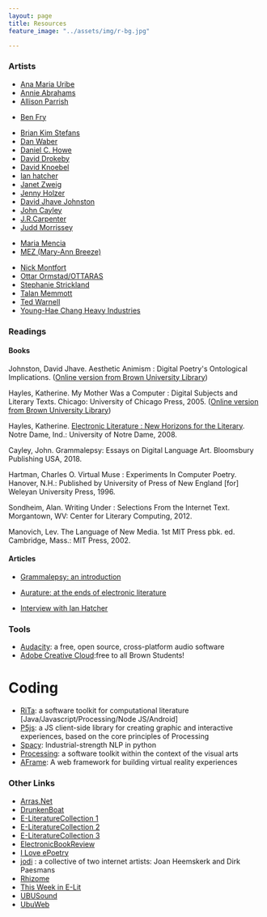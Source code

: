 ```yaml
---
layout: page
title: Resources
feature_image: "../assets/img/r-bg.jpg"

---
```


### Artists
<!-- * [Alan Sondheim] -->
<!-- * [Alessandro Capozzo](http://www.abstract-codex.net/bio.html)  Media Artist-->
* [Ana Maria Uribe](http://www.vispo.com/uribe/)
* [Annie Abrahams](http://www.bram.org/)
* [Allison Parrish](http://www.decontextualize.com/)
<!-- * Aya Karpinska -->
* [Ben Fry](http://benfry.com/)
<!-- * [Bill Seaman](http://billseaman.com/) -->
* [Brian Kim Stefans](https://arras.net/arras/)
* [Dan Waber](http://logolalia.com/)
* [Daniel C. Howe](http://rednoise.org/dhowe)
* [David Drokeby](http://www.davidrokeby.com/)
* [David Knoebel](http://home.ptd.net/~clkpoet/)
* [Ian hatcher](https://rednoise.org/wdm/index.php?n=Main.Artists)
* [Janet Zweig](http://www.janetzweig.com/)
* [Jenny Holzer](http://projects.jennyholzer.com/)
* [David Jhave Johnston](http://glia.ca/)
* [John Cayley](http://programmatology.shadoof.net/index.php)
* [J.R.Carpenter](http://luckysoap.com/)
* [Judd Morrissey](http://www.judisdaid.org/)
<!-- * [Laura Zaylea](https://laurazaylea.com/) -->
* [Maria Mencia](http://www.mariamencia.com/)
* [MEZ (Mary-Ann Breeze)](https://anthology.rhizome.org/mez-breeze)
<!-- * [Miguel Azguime](https://www.misomusic.com/index.php?option=com_content&view=article&id=284&Itemid=444&lang=en) -->
* [Nick Montfort](http://nickm.com/)
* [Ottar Ormstad/OTTARAS](http://yellowpoetry.com/)
* [Stephanie Strickland](http://www.stephaniestrickland.com/)
* [Talan Memmott](http://talanmemmott.info)
* [Ted Warnell](https://warnell.com/)
* [Young-Hae Chang Heavy Industries](http://yhchang.com/)


### Readings
#### Books

Johnston, David Jhave. Aesthetic Animism : Digital Poetry's Ontological Implications. ([Online version from Brown University Library](https://search.library.brown.edu/catalog/b7954130))

Hayles, Katherine. My Mother Was a Computer : Digital Subjects and Literary Texts. Chicago: University of Chicago Press, 2005. ([Online version from Brown University Library](https://search.library.brown.edu/catalog/b7226281))

Hayles, Katherine. [Electronic Literature : New Horizons for the Literary](https://eliterature.org/pad/elp.html). Notre Dame, Ind.: University of Notre Dame, 2008.

Cayley, John. Grammalepsy: Essays on Digital Language Art. Bloomsbury Publishing USA, 2018.

Hartman, Charles O. Virtual Muse : Experiments In Computer Poetry. Hanover, N.H.: Published by University of Press of New England [for] Weleyan University Press, 1996.

Sondheim, Alan. Writing Under : Selections From the Internet Text. Morgantown, WV: Center for Literary Computing, 2012.

Manovich, Lev. The Language of New Media. 1st MIT Press pbk. ed. Cambridge, Mass.: MIT Press, 2002.

#### Articles
* [Grammalepsy: an introduction](http://electronicbookreview.com/essay/grammalepsy-an-introduction/)

* [Aurature: at the ends of electronic literature](http://electronicbookreview.com/essay/aurature-at-the-ends-of-electronic-literature/)

* [Interview with Ian Hatcher](http://www.raintaxi.com/multiplicity-an-interview-with-ian-hatcher/)

<!-- http://electronicbookreview.com/essay/the-code-is-not-the-text-unless-it-is-the-text/
http://www.ubu.com/papers/kostelanetz.html
http://www.dichtung-digital.org/2006/01/Raley/index.htm
http://actascenica.teak.fi/huopaniemi-otso/ -->


### Tools

* [Audacity](https://www.audacityteam.org/): a free, open source, cross-platform audio software
* [Adobe Creative Cloud](https://www.brown.edu/information-technology/software/catalog/adobe-creative-cloud-desktop-application):free to all Brown Students!

# Coding
* [RiTa](http://www.rednoise.org/rita/): a software toolkit for computational literature [Java/Javascript/Processing/Node JS/Android]
* [P5js](https://p5js.org/): a JS client-side library for creating graphic and interactive experiences, based on the core principles of Processing
* [Spacy](https://spacy.io/): Industrial-strength NLP in python
* [Processing](http://processing.org/): a software toolkit within the context of the visual arts
* [AFrame](https://aframe.io/): A web framework for building virtual reality experiences

### Other Links
* [Arras.Net](http://www.arras.net)
* [DrunkenBoat](http://www.drunkenboat.com/)
* [E-LiteratureCollection 1](http://collection.eliterature.org/1/)
* [E-LiteratureCollection 2](http://collection.eliterature.org/2/)
* [E-LiteratureCollection 3](http://collection.eliterature.org/3/)
* [ElectronicBookReview](http://www.electronicbookreview.com/)
* [I Love ePoetry](http://iloveepoetry.com/)
* [jodi](jodi.org) :  a collective of two internet artists: Joan Heemskerk and Dirk Paesmans
* [Rhizome](http://rhizome.org/)
* [This Week in E-Lit](https://paper.li/eliterature#/)
* [UBUSound](http://www.ubu.com/sound/index.html)
* [UbuWeb](http://www.ubu.com/)

<!-- ElectronicPoetryCenter
EastgateSystems
CODeDoc
ContinentalReview

Post-Digital
GrandTextAuto
KellyWritersHouse
MachineSeries
NewRiverJournal
NT2
PENNsound
PoemsThatGo
RadioRadio
RunMe.org
SpringGun
Turbulence
WhitneyARTPORT-->

<!--
mesostic poem generator
http://mesostics.sas.upenn.edu/
 -->
